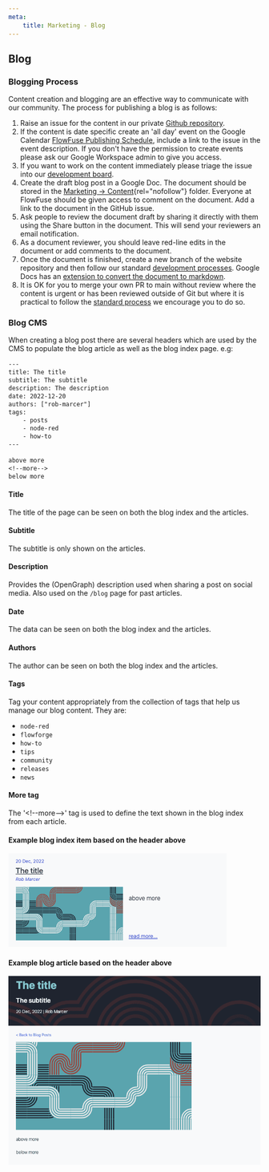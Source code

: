 ```yaml
---
meta:
    title: Marketing - Blog
---
```


## Blog

### Blogging Process

Content creation and blogging are an effective way to communicate with our community. The process for publishing a blog is as follows:

1. Raise an issue for the content in our private [Github repository](https://github.com/flowforge/content).
2. If the content is date specific create an 'all day' event on the Google Calendar [FlowFuse Publishing Schedule](https://calendar.google.com/calendar/u/0?cid=Y18yMGFjMmM5MmMwYmE0YTYwNDg4NDE1MjBmMGU2YWE0MGFhZGUxNTlkNThjZGY0ZGMwMjA0NTI4ZjFjMTcxZmQ0QGdyb3VwLmNhbGVuZGFyLmdvb2dsZS5jb20), include a link to the issue in the event description. If you don't have the permission to create events please ask our Google Workspace admin to give you access.
3. If you want to work on the content immediately please triage the issue into our [development board](https://github.com/orgs/flowforge/projects/1/views/33).
4. Create the draft blog post in a Google Doc. The document should be stored in the [Marketing -> Content](https://drive.google.com/drive/folders/1sdyVfD29dFE74i7zfmL0Cp9tPmPyK0-8?usp=share_link){rel="nofollow"} folder. Everyone at FlowFuse should be given access to comment on the document.  Add a link to the document in the GitHub issue.
5. Ask people to review the document draft by sharing it directly with them using the Share button in the document. This will send your reviewers an email notification. 
6. As a document reviewer, you should leave red-line edits in the document or add comments to the document.
7. Once the document is finished, create a new branch of the website repository and then follow our standard [development processes](/handbook/development/releases/planning/#development-board). Google Docs has an [extension to convert the document to markdown](https://workspace.google.com/marketplace/app/docs_to_markdown/700168918607?hl=en&pann=docs_addon_widget).
5. It is OK for you to merge your own PR to main without review where the content is urgent or has been reviewed outside of Git but where it is practical to follow the
[standard process](/handbook/development/releases/planning/#development-board) we encourage you to do so.

### Blog CMS

When creating a blog post there are several headers which are used by the CMS to populate the blog article as well as the blog index page. e.g:


```njk
---
title: The title
subtitle: The subtitle
description: The description
date: 2022-12-20
authors: ["rob-marcer"]
tags:
    - posts
    - node-red
    - how-to
---

above more
<!--more-->
below more
```

#### Title

The title of the page can be seen on both the blog index and the articles.

#### Subtitle

The subtitle is only shown on the articles.

#### Description

Provides the (OpenGraph) description used when sharing a post on social media. Also used on the `/blog` page for past articles.

#### Date

The data can be seen on both the blog index and the articles.

#### Authors

The author can be seen on both the blog index and the articles.

#### Tags

Tag your content appropriately from the collection of tags that help us manage our blog content. They are:

- `node-red`
- `flowforge`
- `how-to`
- `tips`
- `community`
- `releases`
- `news`

#### More tag

The '\<\!\-\-more\-\-\>' tag is used to define the text shown in the blog index from each article.
#### Example blog index item based on the header above

![Example of how the headers are shown on the blog index](../images/blog-index.png)

#### Example blog article based on the header above

![Example of how the headers are shown on blog articles](../images/blog-article.png)